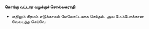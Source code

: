**கொங்கு வட்டார வழக்குச் சொல்லகராதி**
- எதிலும் சிரமம் எடுக்காமல் மேலோட்டமாக செய்தல். அவ மேம்போக்கான வேலயத்த செய்வே.

